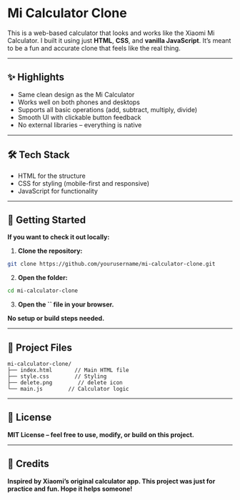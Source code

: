 # Mi Calculator Clone

This is a web-based calculator that looks and works like the Xiaomi Mi Calculator. I built it using just **HTML**, **CSS**, and **vanilla JavaScript**. It’s meant to be a fun and accurate clone that feels like the real thing.

---

## ✨ Highlights

* Same clean design as the Mi Calculator
* Works well on both phones and desktops
* Supports all basic operations (add, subtract, multiply, divide)
* Smooth UI with clickable button feedback
* No external libraries – everything is native

---

## 🛠 Tech Stack

* HTML for the structure
* CSS for styling (mobile-first and responsive)
* JavaScript for functionality

---

## **🚀 Getting Started**

**If you want to check it out locally:**

1. **Clone the repository:**

```bash
git clone https://github.com/yourusername/mi-calculator-clone.git
```

2. **Open the folder:**

```bash
cd mi-calculator-clone
```

3. **Open the ******\`\`****** file in your browser.**

**No setup or build steps needed.**

---

## **📂 Project Files**

```
mi-calculator-clone/
├── index.html       // Main HTML file
├── style.css        // Styling
├── delete.png        // delete icon
└── main.js        // Calculator logic
```

---

## **📄 License**

**MIT License – feel free to use, modify, or build on this project.**

---

## **🙏 Credits**

**Inspired by Xiaomi’s original calculator app. This project was just for practice and fun. Hope it helps someone!**
